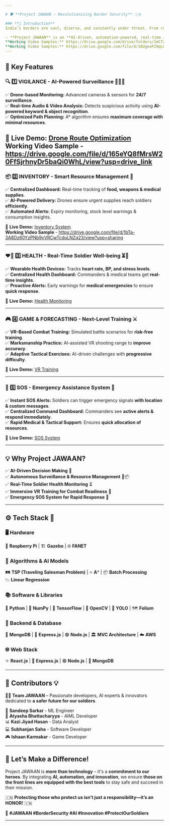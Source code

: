 ```yaml
---

# 🛡️ **Project JAWAAN – Revolutionizing Border Security** 🇮🇳

### **🔹 Introduction**  
India’s borders are vast, diverse, and constantly under threat. From rugged mountains to dense forests, ensuring safety is **a mission of national importance**.  

💡 **Project JAWAAN** is an **AI-driven, automation-powered, real-time analytics solution** designed to **protect those who protect us!** 💙  
**Working Video Samples:** https://drive.google.com/drive/folders/1mCTaDPwWnrmG9O1aAso3imdUoxTRI6kf?usp=sharing
**Working Video Samples:** https://drive.google.com/file/d/18UgeoP29qLG4TrexTJGwEDX2YpuMPHsy/view?usp=drive_link
---
```


## 🚀 **Key Features**  

### 🔍 **1️⃣ VIGILANCE - AI-Powered Surveillance** 🕵️‍♂️🚁  
✅ **Drone-based Monitoring:** Advanced cameras & sensors for **24/7 surveillance**.  
✅ **Real-time Audio & Video Analysis:** Detects suspicious activity using **AI-powered keyword & object recognition**.  
✅ **Optimized Path Planning:** A* algorithm ensures **maximum coverage with minimal resources**.  

🔗 **Live Demo:** [Drone Route Optimization](https://droneroute.netlify.app/)  
 **Working Video Sample** - https://drive.google.com/file/d/165eYQ8fMrsW20FfSjrhnyDr5baQi0WhL/view?usp=drive_link
---

### 📦 **2️⃣ INVENTORY - Smart Resource Management** 🔄  
✅ **Centralized Dashboard:** Real-time tracking of **food, weapons & medical supplies**.  
✅ **AI-Powered Delivery:** Drones ensure urgent supplies reach soldiers **efficiently**.  
✅ **Automated Alerts:** Expiry monitoring, stock level warnings & consumption insights.  

🔗 **Live Demo:** [Inventory System](https://jawaninventory.netlify.app/)  
  **Working Video Sample** - https://drive.google.com/file/d/1bTa-3A8Dz60YzPNb9vVRCwTcduLNZq23/view?usp=sharing
  
---

### ❤️‍🔥 **3️⃣ HEALTH - Real-Time Soldier Well-being** ⏳💓  
✅ **Wearable Health Devices:** Tracks **heart rate, BP, and stress levels**.  
✅ **Centralized Health Dashboard:** Commanders & medical teams get **real-time insights**.  
✅ **Proactive Alerts:** Early warnings for **medical emergencies** to ensure **quick response**.  

🔗 **Live Demo:** [Health Monitoring](https://jawaan.netlify.app/)  

---

### 🎮 **4️⃣ GAME & FORECASTING - Next-Level Training** ⚔️  
✅ **VR-Based Combat Training:** Simulated battle scenarios for **risk-free training**.  
✅ **Marksmanship Practice:** AI-assisted VR shooting range to **improve accuracy**.  
✅ **Adaptive Tactical Exercises:** AI-driven challenges with **progressive difficulty**.  

🔗 **Live Demo:** [VR Training](https://jawan.netlify.app/)  

---

### 🚨 **5️⃣ SOS - Emergency Assistance System** 📍  
✅ **Instant SOS Alerts:** Soldiers can trigger emergency signals **with location & custom messages**.  
✅ **Centralized Command Dashboard:** Commanders see **active alerts & respond immediately**.  
✅ **Rapid Medical & Tactical Support:** Ensures **quick allocation of resources**.  

🔗 **Live Demo:** [SOS System](https://ssjawaan.netlify.app/)  

---

## 💡 **Why Project JAWAAN?**  
✅ **AI-Driven Decision Making** 🤖  
✅ **Autonomous Surveillance & Resource Management** 🚁📦  
✅ **Real-Time Soldier Health Monitoring** ⏳  
✅ **Immersive VR Training for Combat Readiness** 🎯  
✅ **Emergency SOS System for Rapid Response** 🔴  

---

## ⚙️ **Tech Stack** 🚀  

### 🖥️ **Hardware**  
🍓 **Raspberry Pi** | 🏗️ **Gazebo** | 🌐 **FANET**  

### 🧠 **Algorithms & AI Models**  
🛤️ **TSP (Traveling Salesman Problem)** | ⭐ **A*** | 📦 **Batch Processing**  
📉 **Linear Regression**  

### 📚 **Software & Libraries**  
🐍 **Python** | 🔢 **NumPy** | 🤖 **TensorFlow** | 👀 **OpenCV** | 🎯 **YOLO** | 🗺️ **Folium**  

### 💾 **Backend & Database**  
🍃 **MongoDB** | 🚀 **Express.js** | 🟢 **Node.js** | 🏛️ **MVC Architecture** | ☁️ **AWS**  

### 🌐 **Web Stack**  
⚛️ **React.js** | 🚀 **Express.js** | 🟢 **Node.js** | 🍃 **MongoDB**  

---

## 🤝 **Contributors** 💡  
👨‍💻 **Team JAWAAN** – Passionate developers, AI experts & innovators dedicated to **a safer future for our soldiers**.  

🧠 **Sandeep Sarkar** - ML Engineer  
🤖 **Atyasha Bhattacharyya** - AIML Developer  
📊 **Kazi Jiyad Hasan** - Data Analyst  
💻 **Subhanjan Saha** - Software Developer  
🎮 **Ishaan Karmakar** - Game Developer  

---

## 🚀 **Let’s Make a Difference!**  
Project JAWAAN is **more than technology** – it's a **commitment to our heroes**. By integrating **AI, automation, and innovation**, we ensure **those on the front lines are equipped with the best tools** to stay safe and succeed in their mission.  

🇮🇳 **Protecting those who protect us isn’t just a responsibility—it’s an HONOR!** 🇮🇳  

🔗 **#JAWAAN #BorderSecurity #AI #Innovation #ProtectOurSoldiers**  

---
